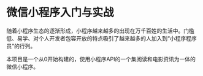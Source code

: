 # 微信小程序入门与实战

随着小程序生态的逐渐形成，小程序越来越多的出现在万千百姓的生活中。门槛低、易学、对个人开发者包容开放的特点吸引了越来越多的人加入到“小程序程序员”的行列。

本项目是一个从0开始构建的，使用小程序API的一个集阅读和电影资讯为一体的微信小程序。


